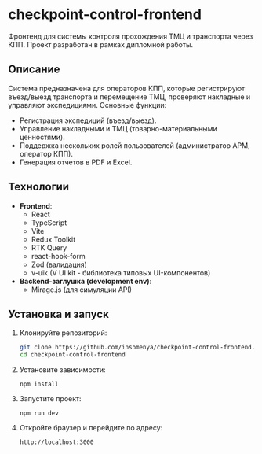 # checkpoint-control-frontend

Фронтенд для системы контроля прохождения ТМЦ и транспорта через КПП. Проект разработан в рамках дипломной работы.

## Описание

Система предназначена для операторов КПП, которые регистрируют въезд/выезд транспорта и перемещение ТМЦ, проверяют накладные и управляют экспедициями. Основные функции:

- Регистрация экспедиций (въезд/выезд).
- Управление накладными и ТМЦ (товарно-материальными ценностями).
- Поддержка нескольких ролей пользователей (администратор АРМ, оператор КПП).
- Генерация отчетов в PDF и Excel.

## Технологии

- **Frontend**: 
  - React
  - TypeScript
  - Vite
  - Redux Toolkit
  - RTK Query
  - react-hook-form
  - Zod (валидация)
  - v-uik (V UI kit - библиотека типовых UI-компонентов)
- **Backend-заглушка (development env)**: 
  - Mirage.js (для симуляции API)

## Установка и запуск

1. Клонируйте репозиторий:
   ```bash
   git clone https://github.com/insomenya/checkpoint-control-frontend.git
   cd checkpoint-control-frontend
2. Установите зависимости:
   ```node
   npm install
3. Запустите проект:
   ```node
   npm run dev
4. Откройте браузер и перейдите по адресу:
   ```
   http://localhost:3000
